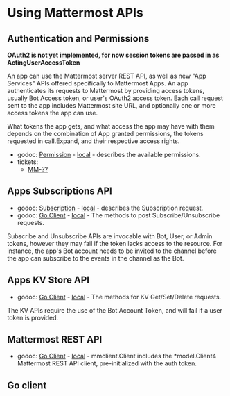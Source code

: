 # Using Mattermost APIs

## Authentication and Permissions

**OAuth2 is not yet implemented, for now session tokens are passed in as ActingUserAccessToken**

An app can use the Mattermost server REST API, as well as new "App Services" APIs offered specifically to Mattermost Apps. An app authenticates its requests to Mattermost by providing access tokens, usually Bot Access token, or user's OAuth2 access token. Each call request sent to the app includes Mattermost site URL, and optionally one or more access tokens the app can use.

What tokens the app gets, and what access the app may have with them depends on the combination of App granted permissions, the tokens requested in call.Expand, and their respective access rights.

- godoc: [Permission](https://pkg.go.dev/github.com/mattermost/mattermost-plugin-apps/apps#Permission) -
  [local](http://localhost:6060/pkg/github.com/mattermost/mattermost-plugin-apps/apps#Permission) -
  describes the available permissions.
- tickets:
  - [MM-??]()

## Apps Subscriptions API
- godoc: [Subscription](https://pkg.go.dev/github.com/mattermost/mattermost-plugin-apps/apps#Subscription) -
  [local](http://localhost:6060/pkg/github.com/mattermost/mattermost-plugin-apps/apps#Subscription) -
  describes the Subscription request.
- godoc: [Go Client](https://pkg.go.dev/github.com/mattermost/mattermost-plugin-apps/apps/mmclient/#Client.Subscribe) - [local](http://localhost:6060/pkg/github.com/mattermost/mattermost-plugin-apps/apps/mmclient/#Client.Subscribe) - The methods to post Subscribe/Unsubscribe requests.

Subscribe and Unsubscribe APIs are invocable with Bot, User, or Admin tokens, however they may fail if the token lacks access to the resource. For instance, the app's Bot account needs to be invited to the channel before the app can subscribe to the events in the channel as the Bot. 
## Apps KV Store API
- godoc: [Go Client](https://pkg.go.dev/github.com/mattermost/mattermost-plugin-apps/apps/mmclient/#Client.KVDelete) - [local](http://localhost:6060/pkg/github.com/mattermost/mattermost-plugin-apps/apps/mmclient/#Client.KVDelete) - The methods for KV Get/Set/Delete requests.

The KV APIs require the use of the Bot Account Token, and will fail if a user token is provided.

## Mattermost REST API
- godoc: [Go Client](https://pkg.go.dev/github.com/mattermost/mattermost-plugin-apps/apps/mmclient/#Client) - [local](http://localhost:6060/pkg/github.com/mattermost/mattermost-plugin-apps/apps/mmclient/#Client) - mmclient.Client includes the *model.Client4 Mattermost REST API client, pre-initialized with the auth token.

## Go client


